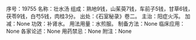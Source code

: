 序号：19755
名称：壮水汤
组成：熟地9钱，山茱萸7钱，车前子5钱，甘草6钱，茯苓9钱，白芍5钱，肉桂3分。
出处：《石室秘录》卷二。
主治：阳症火泻。
加减：None
功效：补肾水。
用法用量：水煎服。
制备方法：None
临床应用：None
各家论述：None
用药禁忌：None
附注：None
